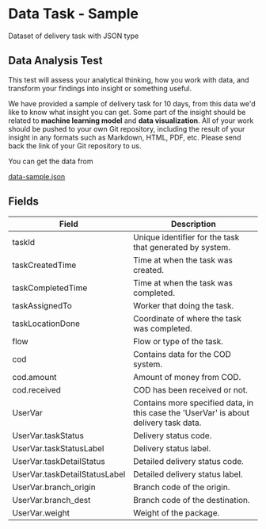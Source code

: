 # Data Task - Sample

Dataset of delivery task with JSON type

## Data Analysis Test

This test will assess your analytical thinking, how you work with data, and transform your findings into insight or something useful.

We have provided a sample of delivery task for 10 days, from this data we'd like to know what insight you can get. Some part of the insight should be related to **machine learning model** and **data visualization**. All of your work should be pushed to your own Git repository, including the result of your insight in any formats such as Markdown, HTML, PDF, etc. Please send back the link of your Git repository to us.

You can get the data from 

[data-sample.json](https://github.com/ichsanulamal/datasets/raw/main/data-sample.json)

## Fields

| Field                         | Description                                                                           |
| ----------------------------- | ------------------------------------------------------------------------------------- |
| taskId                        | Unique identifier for the task that generated by system.                              |
| taskCreatedTime               | Time at when the task was created.                                                    |
| taskCompletedTime             | Time at when the task was completed.                                                  |
| taskAssignedTo                | Worker that doing the task.                                                           |
| taskLocationDone              | Coordinate of where the task was completed.                                           |
| flow                          | Flow or type of the task.                                                             |
| cod                           | Contains data for the COD system.                                                     |
| cod.amount                    | Amount of money from COD.                                                             |
| cod.received                  | COD has been received or not.                                                         |
| UserVar                       | Contains more specified data, in this case the 'UserVar' is about delivery task data. |
| UserVar.taskStatus            | Delivery status code.                                                                 |
| UserVar.taskStatusLabel       | Delivery status label.                                                                |
| UserVar.taskDetailStatus      | Detailed delivery status code.                                                        |
| UserVar.taskDetailStatusLabel | Detailed delivery status label.                                                       |
| UserVar.branch_origin         | Branch code of the origin.                                                            |
| UserVar.branch_dest           | Branch code of the destination.                                                       |
| UserVar.weight                | Weight of the package.                                                                |
